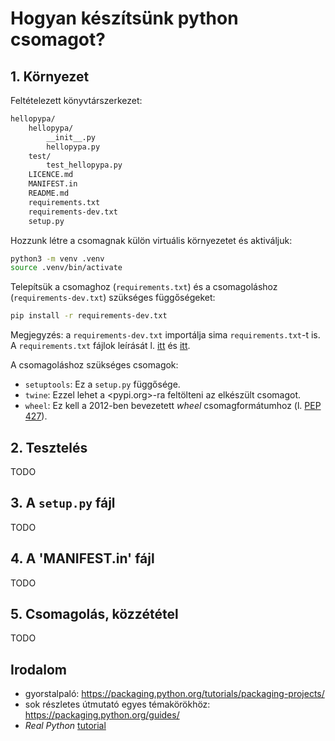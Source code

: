 # Hogyan készítsünk python csomagot?

## 1. Környezet

Feltételezett könyvtárszerkezet:

```txt
hellopypa/
    hellopypa/
        __init__.py
        hellopypa.py
    test/
        test_hellopypa.py
    LICENCE.md
    MANIFEST.in
    README.md
    requirements.txt
    requirements-dev.txt
    setup.py
```

Hozzunk létre a csomagnak külön virtuális környezetet és aktiváljuk:

```sh
python3 -m venv .venv
source .venv/bin/activate
```

Telepítsük a csomaghoz (`requirements.txt`) és a csomagoláshoz (`requirements-dev.txt`) szükséges függőségeket:

```sh
pip install -r requirements-dev.txt
```

Megjegyzés: a `requirements-dev.txt` importálja sima `requirements.txt`-t is. A `requirements.txt` fájlok leírását l. [itt](https://pip.pypa.io/en/stable/reference/pip_install/#requirements-file-format) és [itt](https://pip.pypa.io/en/stable/user_guide/#requirements-files).

A csomagoláshoz szükséges csomagok:

- `setuptools`: Ez a `setup.py` függősége.
- `twine`: Ezzel lehet a <pypi.org>-ra feltölteni az elkészült csomagot.
- `wheel`: Ez kell a 2012-ben bevezetett *wheel* csomagformátumhoz (l. [PEP 427](https://www.python.org/dev/peps/pep-0427/)).

## 2. Tesztelés

TODO

## 3. A `setup.py` fájl

TODO

## 4. A 'MANIFEST.in' fájl

TODO

## 5. Csomagolás, közzététel

TODO

## Irodalom

- gyorstalpaló: <https://packaging.python.org/tutorials/packaging-projects/>
- sok részletes útmutató egyes témakörökhöz: <https://packaging.python.org/guides/>
- *Real Python* [tutorial](<https://realpython.com/pypi-publish-python-package/>)
